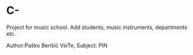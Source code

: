 # C-
Project for music school. Add students, music instruments, departments etc.

Author:Paško Berišić
VsiTe, Subject: PIN
